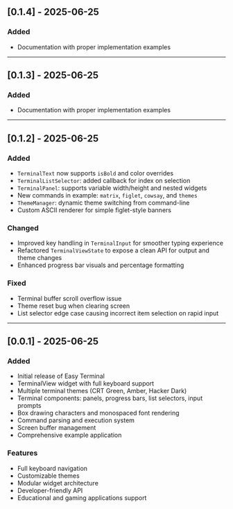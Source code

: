 ## [0.1.4] - 2025-06-25

### Added
- Documentation with proper implementation examples
---


## [0.1.3] - 2025-06-25

### Added
- Documentation with proper implementation examples
---


## [0.1.2] - 2025-06-25

### Added
- `TerminalText` now supports `isBold` and color overrides
- `TerminalListSelector`: added callback for index on selection
- `TerminalPanel`: supports variable width/height and nested widgets
- New commands in example: `matrix`, `figlet`, `cowsay`, and `themes`
- `ThemeManager`: dynamic theme switching from command-line
- Custom ASCII renderer for simple figlet-style banners

### Changed
- Improved key handling in `TerminalInput` for smoother typing experience
- Refactored `TerminalViewState` to expose a clean API for output and theme changes
- Enhanced progress bar visuals and percentage formatting

### Fixed
- Terminal buffer scroll overflow issue
- Theme reset bug when clearing screen
- List selector edge case causing incorrect item selection on rapid input

---

## [0.0.1] - 2025-06-25

### Added
- Initial release of Easy Terminal
- TerminalView widget with full keyboard support
- Multiple terminal themes (CRT Green, Amber, Hacker Dark)
- Terminal components: panels, progress bars, list selectors, input prompts
- Box drawing characters and monospaced font rendering
- Command parsing and execution system
- Screen buffer management
- Comprehensive example application

### Features
- Full keyboard navigation
- Customizable themes
- Modular widget architecture
- Developer-friendly API
- Educational and gaming applications support

